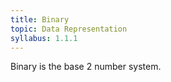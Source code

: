 ```yaml
---
title: Binary
topic: Data Representation
syllabus: 1.1.1
---
```


Binary is the base 2 number system.